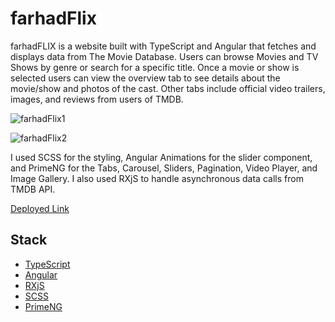 # farhadFlix

farhadFLIX is a website built with TypeScript and Angular that fetches and displays data from The Movie Database. Users can browse Movies and TV Shows by genre or search for a specific title. Once a movie or show is selected users can view the overview tab to see details about the movie/show and photos of the cast. Other tabs include official video trailers, images, and reviews from users of TMDB.


![farhadFlix1](https://farhadsiraj.github.io/images/farhadflix_home.png)

![farhadFlix2](https://farhadsiraj.github.io/images/ff_screen.png)

I used SCSS for the styling, Angular Animations for the slider component, and PrimeNG for the Tabs, Carousel, Sliders, Pagination, Video Player, and Image Gallery. I also used RXjS to handle asynchronous data calls from TMDB API.

[Deployed Link]([https://farhadcoin-1ff38.web.app](https://farhadflix.surge.sh/))

## Stack

- [TypeScript](https://www.typescriptlang.org/)
- [Angular](https://angular.io/)
- [RXjS](https://rxjs.dev/)
- [SCSS](https://sass-lang.com/)
- [PrimeNG](https://primeng.org/)

